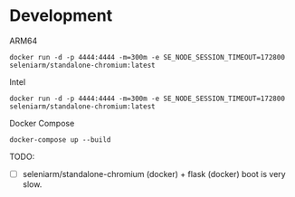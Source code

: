 # Development

ARM64

```
docker run -d -p 4444:4444 -m=300m -e SE_NODE_SESSION_TIMEOUT=172800 seleniarm/standalone-chromium:latest
```

Intel

```
docker run -d -p 4444:4444 -m=300m -e SE_NODE_SESSION_TIMEOUT=172800 seleniarm/standalone-chromium:latest
```

Docker Compose

```
docker-compose up --build
```

TODO:
- [ ] seleniarm/standalone-chromium (docker) + flask (docker) boot is very slow.